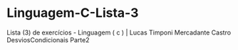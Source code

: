 # Linguagem-C-Lista-3
Lista (3) de exercícios - Linguagem ( c ) | Lucas Timponi Mercadante Castro  DesviosCondicionais Parte2
